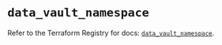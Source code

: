 # `data_vault_namespace`

Refer to the Terraform Registry for docs: [`data_vault_namespace`](https://registry.terraform.io/providers/hashicorp/vault/4.8.0/docs/data-sources/namespace).
